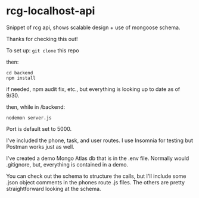 # rcg-localhost-api
Snippet of rcg api, shows scalable design + use of mongoose schema.

Thanks for checking this out!

To set up:
``` git clone ``` this repo

then:
```
cd backend
npm install
```

if needed, npm audit fix, etc., but everything is looking up to date as of 9/30.

then, while in /backend:
```
nodemon server.js
```

Port is default set to 5000.

I've included the phone, task, and user routes. I use Insomnia for testing but Postman works just as well.

I've created a demo Mongo Atlas db that is in the .env file. Normally would .gitignore, but, everything is contained in a demo.

You can check out the schema to structure the calls, but I'll include some .json object comments in the phones route .js files. The others are pretty straightforward looking at the schema.
